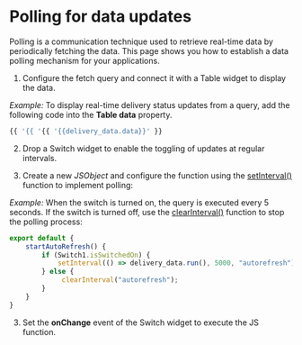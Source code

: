 # Polling for data updates

Polling is a communication technique used to retrieve real-time data by periodically fetching the data. This page shows you how to establish a data polling mechanism for your applications.


<ZoomImage
  src="/img/polling-1.gif" 
  alt="Real-Time Data using Polling"
  caption="Real-Time Data using Polling"
/>

1. Configure the fetch query and connect it with a Table widget to display the data.

 

*Example:* To display real-time delivery status updates from a query, add the following code into the **Table data** property.

```js
{{ '{{ '{{ '{{delivery_data.data}}' }}
```


2. Drop a Switch widget to enable the toggling of updates at regular intervals.

3. Create a new *JSObject* and configure the function using the [setInterval()](/reference/appsmith-framework/widget-actions/intervals-time-events) function  to implement polling:

 

*Example:* When the switch is turned on, the query is executed every 5 seconds. If the switch is turned off, use the [clearInterval()](/reference/appsmith-framework/widget-actions/clear-interval) function to stop the polling process:

```js
export default {
    startAutoRefresh() {
        if (Switch1.isSwitchedOn) {
            setInterval(() => delivery_data.run(), 5000, "autorefresh");
        } else {
             clearInterval("autorefresh");
        }
    }
}
```



3. Set the **onChange** event of the Switch widget to execute the JS function.













